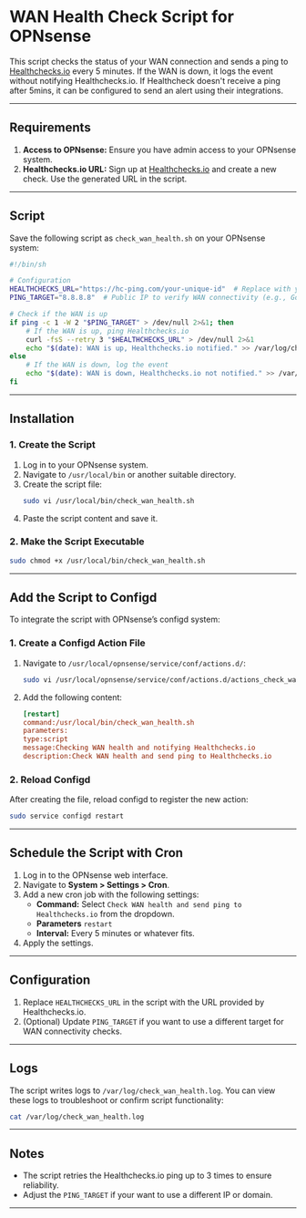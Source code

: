 # WAN Health Check Script for OPNsense

This script checks the status of your WAN connection and sends a ping to [Healthchecks.io](https://healthchecks.io) every 5 minutes. If the WAN is down, it logs the event without notifying Healthchecks.io. If Healthcheck doesn't receive a ping after 5mins, it can be configured to send an alert using their integrations.

---

## Requirements
1. **Access to OPNsense:** Ensure you have admin access to your OPNsense system.
2. **Healthchecks.io URL:** Sign up at [Healthchecks.io](https://healthchecks.io) and create a new check. Use the generated URL in the script.

---

## Script
Save the following script as `check_wan_health.sh` on your OPNsense system:

```bash
#!/bin/sh

# Configuration
HEALTHCHECKS_URL="https://hc-ping.com/your-unique-id"  # Replace with your Healthchecks.io URL
PING_TARGET="8.8.8.8"  # Public IP to verify WAN connectivity (e.g., Google DNS)

# Check if the WAN is up
if ping -c 1 -W 2 "$PING_TARGET" > /dev/null 2>&1; then
    # If the WAN is up, ping Healthchecks.io
    curl -fsS --retry 3 "$HEALTHCHECKS_URL" > /dev/null 2>&1
    echo "$(date): WAN is up, Healthchecks.io notified." >> /var/log/check_wan_health.log
else
    # If the WAN is down, log the event
    echo "$(date): WAN is down, Healthchecks.io not notified." >> /var/log/check_wan_health.log
fi
```

---

## Installation

### 1. **Create the Script**
1. Log in to your OPNsense system.
2. Navigate to `/usr/local/bin` or another suitable directory.
3. Create the script file:
   ```bash
   sudo vi /usr/local/bin/check_wan_health.sh
   ```
4. Paste the script content and save it.

### 2. **Make the Script Executable**
```bash
sudo chmod +x /usr/local/bin/check_wan_health.sh
```

---

## Add the Script to Configd
To integrate the script with OPNsense’s configd system:

### 1. **Create a Configd Action File**
1. Navigate to `/usr/local/opnsense/service/conf/actions.d/`:
   ```bash
   sudo vi /usr/local/opnsense/service/conf/actions.d/actions_check_wan_health.conf
   ```
2. Add the following content:
   ```ini
   [restart]
   command:/usr/local/bin/check_wan_health.sh
   parameters:
   type:script
   message:Checking WAN health and notifying Healthchecks.io
   description:Check WAN health and send ping to Healthchecks.io
   ```

### 2. **Reload Configd**
After creating the file, reload configd to register the new action:
```bash
sudo service configd restart
```

---

## Schedule the Script with Cron
1. Log in to the OPNsense web interface.
2. Navigate to **System > Settings > Cron**.
3. Add a new cron job with the following settings:
   - **Command:** Select `Check WAN health and send ping to Healthchecks.io` from the dropdown.
   - **Parameters** `restart`
   - **Interval:** Every 5 minutes or whatever fits.
4. Apply the settings.

---

## Configuration
1. Replace `HEALTHCHECKS_URL` in the script with the URL provided by Healthchecks.io.
2. (Optional) Update `PING_TARGET` if you want to use a different target for WAN connectivity checks.

---

## Logs
The script writes logs to `/var/log/check_wan_health.log`. You can view these logs to troubleshoot or confirm script functionality:
```bash
cat /var/log/check_wan_health.log
```

---

## Notes
- The script retries the Healthchecks.io ping up to 3 times to ensure reliability.
- Adjust the `PING_TARGET` if your want to use a different IP or domain.

---
